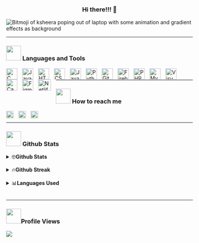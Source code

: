 <h3 align="center">Hi there!!! 👋 </h3>

![Bitmoji of ksheera poping out of laptop with some animation and gradient effects as background](https://github.com/Ksheerashetty/Ksheerashetty/assets/65451950/5adddaa6-dae7-432a-9d41-4f5a53327af4)

---
### <img src="https://media.giphy.com/media/j2pOGeGYKe2xCCKwfi/giphy.gif" width="40"> Languages and Tools    
<img align="left" alt="C" title="C" width="30px" style="padding-right:10px;" src="https://cdn.jsdelivr.net/gh/devicons/devicon/icons/c/c-plain.svg" />           
<img align="left" alt="Java" title="Java" width="30px" style="padding-right:10px;" src="https://cdn.jsdelivr.net/gh/devicons/devicon/icons/java/java-original.svg"/>
<img align="left" alt="HTML" title="HTML" width="30px" style="padding-right:10px;" src="https://cdn.jsdelivr.net/gh/devicons/devicon/icons/html5/html5-plain.svg" />
<img align="left" alt="CSS" title="CSS" width="30px" style="padding-right:10px;" src="https://cdn.jsdelivr.net/gh/devicons/devicon/icons/css3/css3-plain.svg" />
<img align="left" alt="JavaScript" title="JavaScript" width="30px" style="padding-right:10px;" src="https://cdn.jsdelivr.net/gh/devicons/devicon/icons/javascript/javascript-plain.svg" />
<img align="left" alt="Python" title="Python" width="30px" style="padding-right:10px;" src="https://cdn.jsdelivr.net/gh/devicons/devicon/icons/python/python-plain.svg" />
<img align="left" alt="GitHub" title="Github" width="30px" style="padding-right:10px;" src="https://cdn.jsdelivr.net/gh/devicons/devicon/icons/github/github-original.svg"/>
<img align="left" alt="Firebase" title="Firebase" width="30px" style="padding-right:10px;" src="https://cdn.jsdelivr.net/gh/devicons/devicon/icons/firebase/firebase-plain.svg" />
<img  align="left" alt="PHP" title="PHP" width="30px" style="padding-right:10px;" src="https://cdn.jsdelivr.net/gh/devicons/devicon/icons/php/php-original.svg" />
<img align="left" alt="MySQL" title="MySQL" width="30px" style="padding-right:10px;" src="https://cdn.jsdelivr.net/gh/devicons/devicon/icons/mysql/mysql-original.svg" />  
<img align="left" alt="Visual Studio Code" title="Visual Studio Code" width="30px" style="padding-right:10px;" src="https://cdn.jsdelivr.net/gh/devicons/devicon/icons/vscode/vscode-original.svg" />
<img align="left" alt="Canva" title="Canva" width="30px" style="padding-right:10px;" src="https://cdn.jsdelivr.net/gh/devicons/devicon/icons/canva/canva-original.svg" />
<img align="left" alt="Figma" title="Figma" width="30px" style="padding-right:10px;" src="https://cdn.jsdelivr.net/gh/devicons/devicon/icons/figma/figma-original.svg" />
<img align="left" alt="Netlify" title="Netlify" width="35px" height="30px" style="padding-right:10px;" src="https://img.shields.io/badge/netlify-%23000000.svg?style=flat&logo=netlify&logoColor=#00C7B7">
</br>

---
### <img src= "https://media.giphy.com/media/4dH9RUIKgYu2jfrYJI/giphy.gif" width="40">  How to reach me 
<p >
  <a href="https://linkedin.com/in/ksheerashetty28/" title="LinkedIn">
    <img src="https://github-production-user-asset-6210df.s3.amazonaws.com/65451950/265392888-642dfb60-536d-4af0-8dd6-9fc8aee0d277.png" alt="LinkedIn" width="20px" height="20px"  align="left"  style="padding-right:10px;">
  </a>
  <a href="mailto:ksheerashetty@gmail.com" title="Gmail">
    <img src="https://github-production-user-asset-6210df.s3.amazonaws.com/65451950/265397778-e893de56-42b1-4be5-95fc-e16feed28ada.png" alt="Gmail" width="20px" height="20px"  align="left" style="padding-right:10px;">
  </a>
  <a href="https://www.instagram.com/ksheera_shetty_/" title="Instagram">
    <img src="https://github-production-user-asset-6210df.s3.amazonaws.com/65451950/265400922-e10aa2cb-6116-4eb6-8ca3-42a00ce05860.png" alt="Instagram" width="20px" height="20px"  align="left" style="padding-right:10px;">
  </a>
</p>


</br>

---
### <img src="https://media.giphy.com/media/ZCN6F3FAkwsyOGU2RS/giphy.gif" width="40"> Github Stats
<details>
  <summary>🤓<b>Github Stats</b></summary>
 <br />
 <p align="center">
  <a href="https://github.com/Ksheerashetty">
  <img src="https://github-readme-stats.vercel.app/api?username=Ksheerashetty&&show_icons=true&title_color=00A4F8&icon_color=0A7F94&text_color=00CCC3&bg_color=000000" alt="GitHub Stats"> 
  </a>
 </p>
</details>
</br>

<details>
  <summary>🔥<b>Github Streak</b></summary>
 <br />
 <p align="center">
   <a href="https://git.io/streak-stats"><img src="https://streak-stats.demolab.com?user=Ksheerashetty&theme=tokyonight" alt="GitHub Streak">
  </a>
 </p>
</details>
</br>
<details>
  <summary>📊<b>Languages Used</b></summary>
 <br />
 <p align="center">
      <img src="https://github-readme-stats.vercel.app/api/top-langs/?username=Ksheerashetty&theme=tokyonight&hide_border=false&include_all_commits=true&count_private=true&layout=compact">

  </a>
 </p>
</details>
</br>

---
### <img src="https://media.giphy.com/media/v1.Y2lkPTc5MGI3NjExa2N2MW9venJ6NGw4MXRoaGw1bHY4NHgya3B4d2N5aGozYzRrcTBseSZlcD12MV9pbnRlcm5hbF9naWZfYnlfaWQmY3Q9Zw/3oEjHOk51T66Qd8tJm/giphy.gif"  width="40">Profile Views
<img src="https://profile-counter.glitch.me/Ksheerashetty/count.svg" />

<!--<a href = "https://www.instagram.com/_ksheera_shetty_/?utm_medium=copy_link">Instagram</a></br>
<!--<img src = "https://github-readme-stats.vercel.app/api?username=Ksheerashetty&&theme=aura&show_icons=true">-->
<!--<img src = "https://github-readme-stats.vercel.app/api?username=Ksheerashetty&&show_icons=true&title_color=00A4F8&icon_color=0A7F94&text_color=00CCC3&bg_color=000000">



<!--<img src=" https://github.com/Ksheerashetty/Ksheerashetty/assets/65451950/5adddaa6-dae7-432a-9d41-4f5a53327af4" title="Bitmoji of ksheera poping out of laptop with some animation and gradient effects" alt="Bitmoji of ksheera poping out of laptop with some animation and gradient effects" >-->
<!--![gif](https://github.com/Ksheerashetty/Ksheerashetty/assets/65451950/84f00673-cbe1-4fcc-babb-3815a42286bf)-->

<!--https://github.com/Ksheerashetty/Ksheerashetty/assets/65451950/9fddddc0-7cd5-420d-9a63-887d001057c4-->

<!--<a href="https://visitorbadge.io/status?path=Ksheerashetty"><img src="https://api.visitorbadge.io/api/visitors?path=Ksheerashetty&label=Profile%20Views&labelColor=%230a7f94&countColor=%2300ccc3&style=flat&labelStyle=none" /></a>

<!--[![Visitors](https://api.visitorbadge.io/api/visitors?path=Ksheerashetty&label=Profile%20Views&labelColor=%23ba68c8&countColor=%232ccce4&style=flat&labelStyle=none)](https://visitorbadge.io/status?path=Ksheerashetty)
<!--[![Top Langs](https://github-readme-stats.vercel.app/api/top-langs/?username=anuraghazra&layout=pie)](https://github.com/anuraghazra/github-readme-stats)
<!--[![Top Langs](https://github-readme-stats.vercel.app/api/top-langs/?username=Ksheerashetty&layout=donut-vertical)](https://github.com/Ksheerashetty?tab=repositories)-->
<!--<a href="https://visitorbadge.io/status?path=https%3A%2F%2Fgithub.com%2FKsheerashetty"><img src="https://api.visitorbadge.io/api/visitors?path=https%3A%2F%2Fgithub.com%2FKsheerashetty&label=Views&labelColor=%23ba68c8&countColor=%232ccce4&style=flat" /></a>
<!-- ![visitors](https://visitor-badge.glitch.me/badge?page_id=page.id&left_color=green&right_color=red)
<!--[![Top Langs](https://github-readme-stats.vercel.app/api/top-langs/?username=Ksheerashetty)](https://github.com/Ksheerashetty/github-readme-stats)
<!--[![Readme Card](https://github-readme-stats.vercel.app/api/pin/?username=Ksheerashetty&repo=github-readme-stats)](https://github.com/Ksheerashetty/github-readme-stats)
pins
<!--[instagram](https://www.instagram.com/_ksheera_shetty_/?utm_medium=copy_link)
<!--[instagram](https://encrypted-tbn0.gstatic.com/images?q=tbn:ANd9GcQ1U6LmpzoBNg2YbRan2SF3p9S1CafG33UMocaKrzKtNsZgijE2QNwVpYzJpRFumSJX0rU&usqp=CAU)
<!-- <a href = "https://www.hackerrank.com/ksheerashetty">HackerRank </br>
<!--
<!--![gif2](https://github.com/Ksheerashetty/Ksheerashetty/assets/65451950/3c3546c1-3575-43f6-80bc-15db1016f9fd)
**Ksheerashetty/Ksheerashetty** is a ✨ _special_ ✨ repository because its `README.md` (this file) appears on your GitHub profile.
Here are some ideas to get you started:

- 🔭 I’m currently working on ...
- 🌱 I’m currently learning ...
- 👯 I’m looking to collaborate on ...
- 🤔 I’m looking for help with ...
- 💬 Ask me about ...
 ...
- 😄 Pronouns: ...
- ⚡ Fun fact: ...
-->

